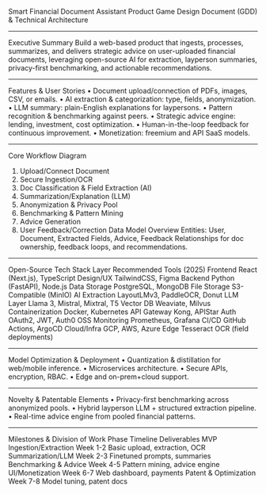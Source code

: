 Smart Financial Document Assistant
Product Game Design Document (GDD) & Technical Architecture
________________________________________
Executive Summary
Build a web-based product that ingests, processes, summarizes, and delivers strategic advice on user-uploaded financial documents, leveraging open-source AI for extraction, layperson summaries, privacy-first benchmarking, and actionable recommendations.
________________________________________
Features & User Stories
•	Document upload/connection of PDFs, images, CSV, or emails.
•	AI extraction & categorization: type, fields, anonymization.
•	LLM summary: plain-English explanations for laypersons.
•	Pattern recognition & benchmarking against peers.
•	Strategic advice engine: lending, investment, cost optimization.
•	Human-in-the-loop feedback for continuous improvement.
•	Monetization: freemium and API SaaS models.
________________________________________
Core Workflow Diagram
1.	Upload/Connect Document
2.	Secure Ingestion/OCR
3.	Doc Classification & Field Extraction (AI)
4.	Summarization/Explanation (LLM)
5.	Anonymization & Privacy Pool
6.	Benchmarking & Pattern Mining
7.	Advice Generation
8.	User Feedback/Correction
Data Model Overview
Entities: User, Document, Extracted Fields, Advice, Feedback
Relationships for doc ownership, feedback loops, and recommendations.
________________________________________
Open-Source Tech Stack
Layer	Recommended Tools (2025)
Frontend	React (Next.js), TypeScript
Design/UX	TailwindCSS, Figma
Backend	Python (FastAPI), Node.js
Data Storage	PostgreSQL, MongoDB
File Storage	S3-Compatible (MinIO)
AI Extraction	LayoutLMv3, PaddleOCR, Donut
LLM Layer	Llama 3, Mistral, Mixtral, T5
Vector DB	Weaviate, Milvus
Containerization	Docker, Kubernetes
API Gateway	Kong, APIStar
Auth	OAuth2, JWT, Auth0 OSS
Monitoring	Prometheus, Grafana
CI/CD	GitHub Actions, ArgoCD
Cloud/Infra	GCP, AWS, Azure
Edge	Tesseract OCR (field deployments)
________________________________________
Model Optimization & Deployment
•	Quantization & distillation for web/mobile inference.
•	Microservices architecture.
•	Secure APIs, encryption, RBAC.
•	Edge and on-prem+cloud support.
________________________________________
Novelty & Patentable Elements
•	Privacy-first benchmarking across anonymized pools.
•	Hybrid layperson LLM + structured extraction pipeline.
•	Real-time advice engine from pooled financial patterns.
________________________________________
Milestones & Division of Work
Phase	Timeline	Deliverables
MVP Ingestion/Extraction	Week 1-2	Basic upload, extraction, OCR
Summarization/LLM	Week 2-3	Finetuned prompts, summaries
Benchmarking & Advice	Week 4-5	Pattern mining, advice engine
UI/Monetization	Week 6-7	Web dashboard, payments
Patent & Optimization	Week 7-8	Model tuning, patent docs

